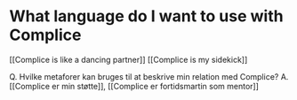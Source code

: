 # What language do I want to use with Complice
[[Complice is like a dancing partner]]
[[Complice is my sidekick]]

Q. Hvilke metaforer kan bruges til at beskrive min relation med Complice?
A. [[Complice er min støtte]], [[Complice er fortidsmartin som mentor]]

<!-- #p1 -->

<!-- {BearID:D04BE956-CBBD-4354-BF7C-0317F071295F-92666-0000AF99D1A6FE7B} -->
